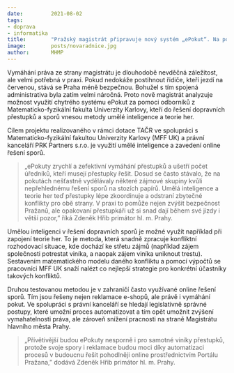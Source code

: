 ```yaml
---
date:         2021-08-02
tags:         
- doprava
- informatika
title:        "Pražský magistrát připravuje nový systém „ePokut“. Na pomoc povolá metody umělé inteligence a teorie her"
image: 	      posts/novaradnice.jpg
author:       MHMP
---
```


Vymáhání práva ze strany magistrátu je dlouhodobě nevděčná záležitost, ale velmi potřebná v praxi. Pokud nedokáže postihnout řidiče, kteří jezdí na červenou, stává se Praha méně bezpečnou. Bohužel s tím spojená administrativa byla zatím velmi náročná. Proto nově magistrát analyzuje možnost využití chytrého systému ePokut za pomoci odborníků z Matematicko-fyzikální fakulta Univerzity Karlovy, kteří do řešení dopravních přestupků a sporů vnesou metody umělé inteligence a teorie her. 

Cílem projektu realizovaného v rámci dotace TAČR ve spolupráci s Matematicko-fyzikální fakultou Univerzity Karlovy (MFF UK) a právní kanceláří PRK Partners s.r.o. je využití umělé inteligence a zavedení online řešení sporů. 

> „ePokuty zrychlí a zefektivní vymáhání přestupků a ušetří počet úředníků, kteří musejí přestupky řešit. Dosud se často stávalo, že na pokutách nešťastně vydělávaly některé zájmové skupiny kvůli nepřehlednému řešení sporů na stozích papírů. Umělá inteligence a teorie her teď přestupky lépe zkoordinuje a odstraní zbytečné konflikty pro obě strany. V praxi to pomůže nejen zvýšit bezpečnost Pražanů, ale opakovaní přestupkáři už si snad dají během své jízdy i větší pozor,” říká Zdeněk Hřib primátor hl. m. Prahy.

Umělou inteligenci v řešení dopravních sporů je možné využít například při zapojení teorie her. To je metoda, která snadně zpracuje konfliktní rozhodovací situace, kde dochází ke střetu zájmů (například zájem společnosti potrestat viníka, a naopak zájem viníka uniknout trestu). Sestavením matematického modelu daného konfliktu a pomocí výpočtů se pracovníci MFF UK snaží nalézt co nejlepší strategie pro konkrétní účastníky takových konfliktů.

Druhou testovanou metodou je v zahraničí často využívané online řešení sporů. Tím jsou řešeny nejen reklamace e-shopů, ale právě i vymáhání pokut. Ve spolupráci s právní kanceláří se hledají legislativně správné postupy, které umožní proces automatizovat a tím opět umožnit zvýšení vymahatelnosti práva, ale zároveň snížení pracnosti na straně Magistrátu hlavního města Prahy.

> „Přívětivější budou ePokuty nesporně i pro samotné viníky přestupků, protože svoje spory i reklamace budou moci díky automatizaci procesů v budoucnu řešit pohodlněji online prostřednictvím Portálu Pražana,” dodává Zdeněk Hřib primátor hl. m. Prahy.
